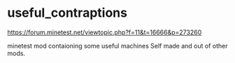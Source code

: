 # useful_contraptions
https://forum.minetest.net/viewtopic.php?f=11&t=16666&p=273260

minetest mod contaioning some useful machines
Self made and out of other mods.
